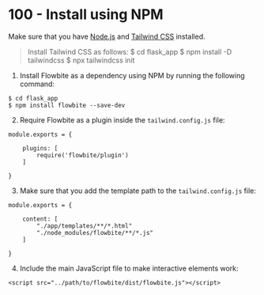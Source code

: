 # 100 - Install using NPM

Make sure that you have [Node.js](https://nodejs.org/en/) and [Tailwind CSS](https://tailwindcss.com/) installed.

> Install Tailwind CSS as follows:
> $ cd flask_app
> $ npm install -D tailwindcss
> $ npx tailwindcss init

1. Install Flowbite as a dependency using NPM by running the following command:

```
$ cd flask_app
$ npm install flowbite --save-dev
```

2. Require Flowbite as a plugin inside the ```tailwind.config.js``` file:

```
module.exports = {

    plugins: [
        require('flowbite/plugin')
    ]

}
```

3. Make sure that you add the template path to the ```tailwind.config.js``` file:

```
module.exports = {

    content: [
        "./app/templates/**/*.html"
        "./node_modules/flowbite/**/*.js"
    ]

}
```

4. Include the main JavaScript file to make interactive elements work:

```
<script src="../path/to/flowbite/dist/flowbite.js"></script>
```